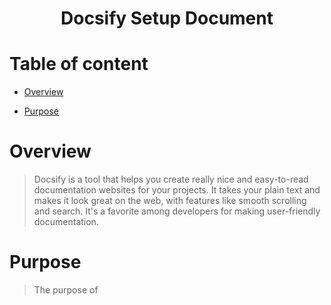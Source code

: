 # <h1 align="center"> Docsify Setup Document <b> </b></h1> 



# **Table of content**

- [Overview](#overview)

- [Purpose](#purpose)


# **Overview**

>Docsify is a tool that helps you create really nice and easy-to-read documentation websites for your projects. It takes your plain text and makes it look great on the web, with features like smooth scrolling and search. It's a favorite among developers for making user-friendly documentation.


# **Purpose**
>The purpose of 


